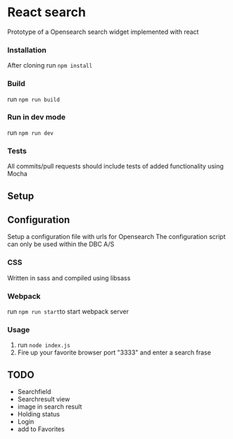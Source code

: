 # React search

Prototype of a Opensearch search widget implemented with react

### Installation
After cloning run `npm install`

### Build
run `npm run build`

### Run in dev mode
run `npm run dev`


### Tests
All commits/pull requests should include tests of added functionality using Mocha

## Setup

## Configuration
Setup a configuration file with urls for Opensearch
The configuration script can only be used within the DBC A/S

### CSS
Written in sass and compiled using libsass

### Webpack
run `npm run start`to start webpack server

### Usage
1. run `node index.js`
2. Fire up your favorite browser port "3333" and enter a search frase

## TODO
- Searchfield
- Searchresult view
- image in search result
- Holding status
- Login
- add to Favorites
